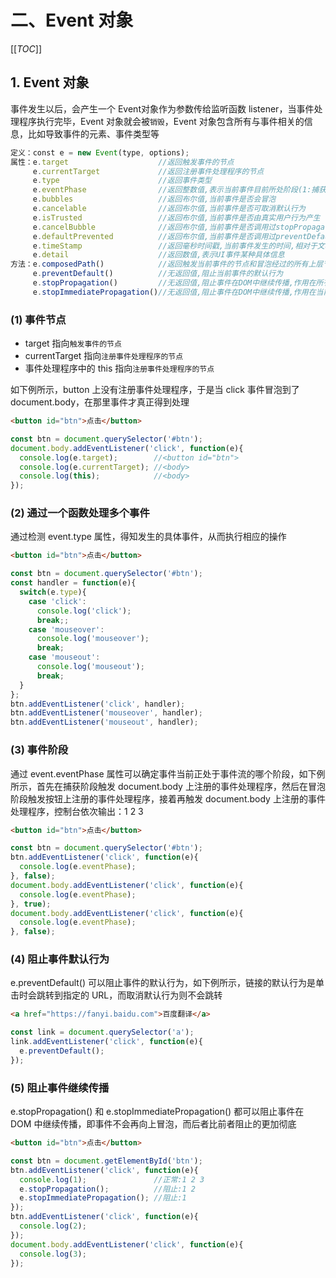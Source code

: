 # 二、Event 对象

[[_TOC_]]

## 1. Event 对象

事件发生以后，会产生一个  Event对象作为参数传给监听函数 listener，当事件处理程序执行完毕，Event 对象就会被`销毁`，Event 对象包含所有与事件相关的信息，比如导致事件的元素、事件类型等

```javascript
定义：const e = new Event(type, options);
属性：e.target                    //返回触发事件的节点
     e.currentTarget             //返回注册事件处理程序的节点
     e.type                      //返回事件类型
     e.eventPhase                //返回整数值,表示当前事件目前所处阶段(1:捕获阶段,2:目标阶段,3:冒泡阶段)
     e.bubbles                   //返回布尔值,当前事件是否会冒泡
     e.cancelable                //返回布尔值,当前事件是否可取消默认行为
     e.isTrusted                 //返回布尔值,当前事件是否由真实用户行为产生
     e.cancelBubble              //返回布尔值,当前事件是否调用过stopPropagation()
     e.defaultPrevented          //返回布尔值,当前事件是否调用过preventDefault()
     e.timeStamp                 //返回毫秒时间戳,当前事件发生的时间,相对于文档加载成功开始计算
     e.detail                    //返回数值,表示UI事件某种具体信息
方法：e.composedPath()            //返回触发当前事件的节点和冒泡经过的所有上层节点构成的数组
     e.preventDefault()          //无返回值,阻止当前事件的默认行为
     e.stopPropagation()         //无返回值,阻止事件在DOM中继续传播,作用在所有后续节点
     e.stopImmediatePropagation()//无返回值,阻止事件在DOM中继续传播,作用在当前节点及所有后续节点
```

### (1) 事件节点

* target 指向`触发事件的节点`
* currentTarget 指向`注册事件处理程序的节点`
* 事件处理程序中的 this 指向`注册事件处理程序的节点`

如下例所示，button 上没有注册事件处理程序，于是当 click 事件冒泡到了 document.body，在那里事件才真正得到处理

```html
<button id="btn">点击</button>
```

```javascript
const btn = document.querySelector('#btn');
document.body.addEventListener('click', function(e){
  console.log(e.target);        //<button id="btn">
  console.log(e.currentTarget); //<body>
  console.log(this);            //<body>
});
```

### (2) 通过一个函数处理多个事件

通过检测 event.type 属性，得知发生的具体事件，从而执行相应的操作

```html
<button id="btn">点击</button>
```

```javascript
const btn = document.querySelector('#btn');
const handler = function(e){
  switch(e.type){
    case 'click':
      console.log('click');
      break;;
    case 'mouseover':
      console.log('mouseover');
      break;
    case 'mouseout':
      console.log('mouseout');
      break;
  }
};
btn.addEventListener('click', handler);
btn.addEventListener('mouseover', handler);
btn.addEventListener('mouseout', handler);
```

### (3) 事件阶段

通过 event.eventPhase 属性可以确定事件当前正处于事件流的哪个阶段，如下例所示，首先在捕获阶段触发 document.body 上注册的事件处理程序，然后在冒泡阶段触发按钮上注册的事件处理程序，接着再触发 document.body 上注册的事件处理程序，控制台依次输出：1 2 3

```html
<button id="btn">点击</button>
```

```javascript
const btn = document.querySelector('#btn');
btn.addEventListener('click', function(e){
  console.log(e.eventPhase);
}, false);
document.body.addEventListener('click', function(e){
  console.log(e.eventPhase);
}, true);
document.body.addEventListener('click', function(e){
  console.log(e.eventPhase);
}, false);
```

### (4) 阻止事件默认行为

e.preventDefault() 可以阻止事件的默认行为，如下例所示，链接的默认行为是单击时会跳转到指定的 URL，而取消默认行为则不会跳转

```html
<a href="https://fanyi.baidu.com">百度翻译</a>
```

```javascript
const link = document.querySelector('a');
link.addEventListener('click', function(e){
  e.preventDefault();
});
```

### (5) 阻止事件继续传播

e.stopPropagation() 和 e.stopImmediatePropagation() 都可以阻止事件在 DOM 中继续传播，即事件不会再向上冒泡，而后者比前者阻止的更加彻底

```html
<button id="btn">点击</button>
```

```javascript
const btn = document.getElementById('btn');
btn.addEventListener('click', function(e){
  console.log(1);               //正常:1 2 3
  e.stopPropagation();          //阻止:1 2
  e.stopImmediatePropagation(); //阻止:1
});
btn.addEventListener('click', function(e){
  console.log(2);
});
document.body.addEventListener('click', function(e){
  console.log(3);
});
```
